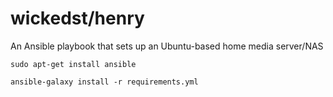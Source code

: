 # wickedst/henry

An Ansible playbook that sets up an Ubuntu-based home media server/NAS

```
sudo apt-get install ansible
```

```
ansible-galaxy install -r requirements.yml
```
